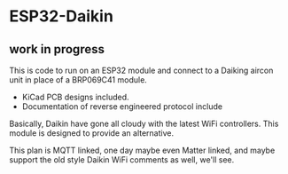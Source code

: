 # ESP32-Daikin

## work in progress

This is code to run on an ESP32 module and connect to a Daiking aircon unit in place of a BRP069C41 module.

* KiCad PCB designs included.
* Documentation of reverse engineered protocol include

Basically, Daikin have gone all cloudy with the latest WiFi controllers. This module is designed to provide an alternative.

This plan is MQTT linked, one day maybe even Matter linked, and maybe support the old style Daikin WiFi comments as well, we'll see.
